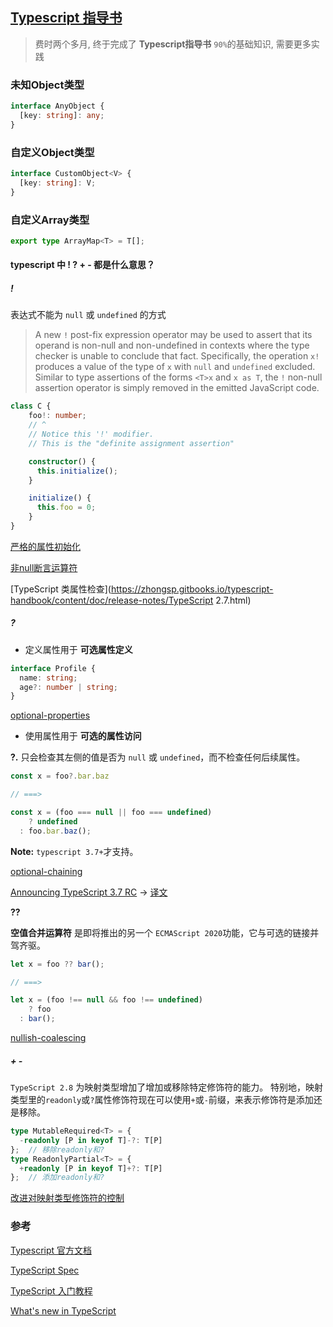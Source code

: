 ## [Typescript 指导书](https://rain120.github.io/typescript-guide/)

> 费时两个多月, 终于完成了 **Typescript指导书** `90%`的基础知识, 需要更多实践

### 未知Object类型

```typescript
interface AnyObject {
  [key: string]: any;
}
```

### 自定义Object类型

```typescript
interface CustomObject<V> {
  [key: string]: V;
}
```

### 自定义Array类型

```typescript
export type ArrayMap<T> = T[];
```

#### typescript 中 ! ? + - 都是什么意思？

##### !

表达式不能为 `null` 或 `undefined` 的方式

> A new `!` post-fix expression operator may be used to assert that its operand is non-null and non-undefined in contexts where the type checker is unable to conclude that fact. Specifically, the operation `x!` produces a value of the type of `x` with `null` and `undefined` excluded. Similar to type assertions of the forms `<T>x` and `x as T`, the `!` non-null assertion operator is simply removed in the emitted JavaScript code.

```typescript
class C {
    foo!: number;
    // ^
    // Notice this '!' modifier.
    // This is the "definite assignment assertion"

    constructor() {
      this.initialize();
    }

    initialize() {
      this.foo = 0;
    }
}
```

[严格的属性初始化](https://www.typescriptlang.org/docs/handbook/release-notes/typescript-2-7.html#strict-class-initialization)

[非null断言运算符](https://www.typescriptlang.org/docs/handbook/release-notes/typescript-2-0.html#non-null-assertion-operator)

[TypeScript 类属性检查](https://zhongsp.gitbooks.io/typescript-handbook/content/doc/release-notes/TypeScript 2.7.html)

##### ?

- 定义属性用于 **可选属性定义**

```typescript
interface Profile {
  name: string;
  age?: number | string;
}
```

[optional-properties](https://www.typescriptlang.org/docs/handbook/interfaces.html#optional-properties)

- 使用属性用于 **可选的属性访问**

**?.** 只会检查其左侧的值是否为 `null` 或 `undefined`，而不检查任何后续属性。

```ts
const x = foo?.bar.baz

// ===>

const x = (foo === null || foo === undefined)
	? undefined
  : foo.bar.baz();
```

**Note:** `typescript 3.7+`才支持。

[optional-chaining](https://www.typescriptlang.org/docs/handbook/release-notes/typescript-3-7.html?#optional-chaining)

[Announcing TypeScript 3.7 RC](https://devblogs.microsoft.com/typescript/announcing-typescript-3-7-rc/) -> [译文](https://www.infoq.cn/article/d95pGayR9s4eucUGKSFP)

**??**

**空值合并运算符** 是即将推出的另一个 `ECMAScript 2020`功能，它与可选的链接并驾齐驱。

```ts
let x = foo ?? bar();

// ===>

let x = (foo !== null && foo !== undefined)
	? foo
  : bar();
```

[nullish-coalescing](https://www.typescriptlang.org/docs/handbook/release-notes/typescript-3-7.html#nullish-coalescing)

##### + -

`TypeScript 2.8` 为映射类型增加了增加或移除特定修饰符的能力。 特别地，映射类型里的`readonly`或`?`属性修饰符现在可以使用`+`或`-`前缀，来表示修饰符是添加还是移除。

```ts
type MutableRequired<T> = {
  -readonly [P in keyof T]-?: T[P]
};  // 移除readonly和?
type ReadonlyPartial<T> = {
  +readonly [P in keyof T]+?: T[P]
};  // 添加readonly和?
```

[改进对映射类型修饰符的控制](http://www.tslang.cn/docs/release-notes/typescript-2.8.html)

### 参考

[Typescript 官方文档](https://www.tslang.cn/index.html)

[TypeScript Spec](https://github.com/Microsoft/TypeScript/blob/master/doc/spec.md)

[TypeScript 入门教程](https://ts.xcatliu.com/introduction/what-is-typescript)

[What's new in TypeScript](https://github.com/Microsoft/TypeScript/wiki/What's-new-in-TypeScript)

